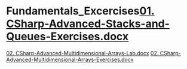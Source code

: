 # Fundamentals_Excercises[01. CSharp-Advanced-Stacks-and-Queues-Exercises.docx](https://github.com/VasilLozev/Fundamentals_Excercises/files/9920582/01.CSharp-Advanced-Stacks-and-Queues-Exercises.docx)
[02. CSharp-Advanced-Multidimensional-Arrays-Lab.docx](https://github.com/VasilLozev/Fundamentals_Excercises/files/9965976/02.CSharp-Advanced-Multidimensional-Arrays-Lab.docx)
[02. CSharp-Advanced-Multidimensional-Arrays-Exercises.docx](https://github.com/VasilLozev/Fundamentals_Excercises/files/9971355/02.CSharp-Advanced-Multidimensional-Arrays-Exercises.docx)
